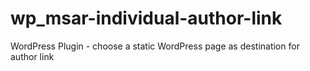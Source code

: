 # wp_msar-individual-author-link
WordPress Plugin - choose a static WordPress page as destination for author link
